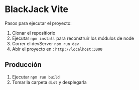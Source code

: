# BlackJack Vite

Pasos para ejecutar el proyecto: 

1. Clonar el repositiorio
2. Ejecutar ```npm install``` para reconstruir los módulos de node
3. Correr el devServer ```npm run dev```
4. Abir el proyecto en : ```http://localhost:3000```
   
## Producción

1. Ejecutar ```npm run build```
2. Tomar la carpeta ```dist``` y desplegarla